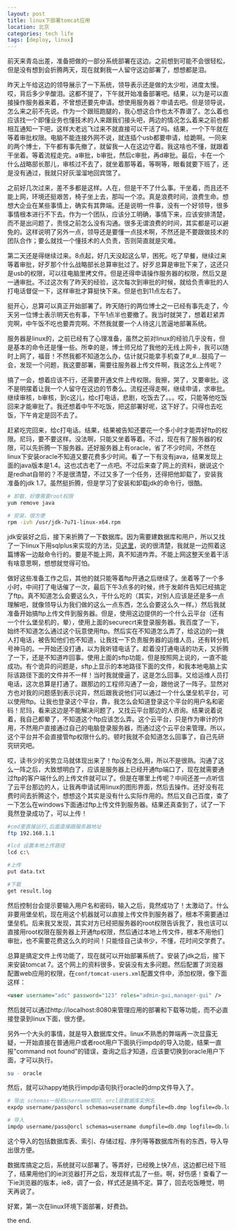 ```yaml
---
layout: post
title: linux下部署tomcat应用
location: 北京
categories: tech life
tags: [deploy, linux]
---
```

前天来青岛出差，准备把做的一部分系统部署在这边。之前想到可能不会很轻松，但是没有想到会折腾两天，现在就剩我一人留守这边部署了，想想都是泪。

昨天上午给这边的领导展示了一下系统，领导表示还是做的太少啦，进度太慢。哎，背后多少辛酸泪。这都不提了，下午就开始准备部署吧。结果，以为是可以直接操作服务器来着，不曾想还要先申请。想使用服务器？申请去吧。但是领导说，怎么来之前不先说。作为一个跟班跑腿的，我心想这合作也太不靠谱了。怎么着也应该找一个即懂业务也懂技术的人来跟我们接头吧，两边的情况怎么着来之前也都相互通知一下吧，这样大老远飞过来不就直接可以干活了吗。结果，一个下午就在等着审批权限。电脑不能连接外网不说，就连插个usb都要申请，给跪啊。一同来的两个博士，下午都有事先撤了，就留我一人在这边守着。我这啥也不懂，就跟着干坐着。等着流程走完。a审批，b审批，然后c审批，再d审批。最后，卡在一个什么战略部长那儿，审核过不去了，就坐着那等着。等啊等，眼看就要下班了，还是没有通过，我就只好灰溜溜地回宾馆了。

之前好几次过来，差不多都是这样。人在，但是干不了什么事。干坐着，而且还不能上网，环境还挺艰苦，椅子坐上去，那叫一个凉。真是浪费时间，浪费生命。想想大企业在某些事情上，确实有其弊端。还是说明一件事，没有一个好领导，很多事情根本进行不下去。作为一个团队，应该分工明确，事情下来，应该安排清楚，而不是出问题了，责怪之前怎么没有沟通。很多无谓浪费的时间，其实都是可以避免的。这样说明了另外一点，领导还是要懂一点技术啊，不然还是不要跟做技术的团队合作；要么就找一个懂技术的人负责，否则简直就是灾难。

第二天还是得继续过来。8点起，好几天没起这么早，困死。吃了早餐，继续过来等着审批，好歹那个什么战略部长总算审批过了。好歹总算是审批下来了，这还只是usb的权限，可以往电脑里拷文件。但是还得申请操作服务器的权限，然后又是一通审批。不过这次有了昨天的经验，这次每次到审批的时候，就给负责审批的人打电话督促一下，这样审批才算挺快下来。但是也到11点左右了。

挺开心，总算可以真正开始部署了。昨天随行的两位博士之一已经有事先走了，今天另一位博士表示明天也有事，下午1点半也要撤了。我当时就哭了，想着赶紧弄完啊，中午饭不吃也要弄完啊。不然我就要一个人待这儿苦逼地部署系统。

服务器是linux的，之前已经有了心理准备，虽然之前对linux的经验几乎没有，但是基本的命令还是懂一些。所幸的是，博士师兄给了我他的无线上网卡，我可以随时上网了，福音！不然我都不知道怎么办，估计就只能拿手机查了#_#...鼓捣了一会，发现一个问题，我这要部署，需要往服务器上传文件啊，我这怎么上传呢？

搞了一会，想着应该不行，还需要开通文件上传权限。我擦，哭了，又要审批。这不是明摆着让我一个人留守在这边的节奏么。流程还得走啊，继续申请，求审批。继续审核，b审核，到c这儿，给c打电话，悲剧，吃饭去了。。。哎，只能等他吃饭回来才能审批了。我还想着中午不吃饭，把这部署好呢，这下好了。只得也去吃饭，下午肯定是回不去了。

赶紧吃完回来，给c打电话。结果，结果被告知还要花一个多小时才能弄好ftp的权限。尼玛，要不要这样。没法啊，只能又坐着等着。不过，现在有了服务器的权限，可以先折腾一下服务器。还好服务器上有oracle，省了不少时间，不然在linux下安装oracle不知道又要花费多少时间。看了一下有没有java，结果发现上面的java版本是1.4。这也忒古老了一点吧。不过后来查了网上的资料，据说这个是redhat自带的？不是很清楚，不过又多了一个任务，还得把他卸载了，安装我准备的jdk 1.7。虽然挺折腾，但是学习了安装和卸载jdk的命令行，很酷。

```bash
# 卸载，好像需要root权限
yum remove java

# 安装，很方便
rpm -ivh /usr/jdk-7u71-linux-x64.rpm
```

jdk安装好之后，接下来折腾了一下数据库。因为需要建数据库和用户，所以又找了一下linux下用sqlplus来实现的方法，见[这里](http://www.cnblogs.com/furenjian/articles/2889787.html)，说的很清楚，我就是一边照着这篇博客一边敲命令行的。要是不能上网，真不知道咋弄。不能上网这整天坐着干活有啥意思啊，想想就觉得可怕。

做好这些准备工作之后，其他的就只能等着ftp开通之后继续了。坐着等了一个多小时，中间打了电话催了一次，最后下午3点多的时候，终于发邮件告知已经搞定了ftp。真不知道怎么会要这么久，干什么吃的（其实，对别人应该是还是多一点理解吧，就像领导认为我们做的这么一点东西，怎么会要这么久一样。）然后我就准备开始搞ftp上传文件到服务器。但是，使用这边提供的一个什么云平台（还有一个什么堡垒机的，晕），使用上面的securecrt来登录服务器。我百度了一下，始终不知道怎么通过这个玩意使用ftp。然后实在不知道怎么弄了，给这边的一拨人打电话，被告知他们也不知道，让我找一下负责服务器的运维人员，还有转分机号神马的。一开始还没打通，以为我听错电话了。趁着没打通电话的功夫，又折腾了一下，还是不知道咋回事。使用上面的sftp功能，但是按照网上说的，一直不能成功。有个诡异的问题是，sftp上显示的本地路径下面的文件，和我本地电脑上实际该路径下面的文件并不一样！当时我就傻逼了，这是怎么回事。又给运维人员打电话，这次总算是打通了。跟那边的工程师沟通了一会，跟他说了一阵子。显然对方也对我的问题感到表示诧异，然后跟我说他们可以通过一个什么堡垒机平台，可以使用ftp。让我也登录这个平台，靠，我怎么会知道登录这个平台的用户名和密码！尼玛，看来这边是不能解决问题了，又找云平台那边的人咨询。结果说着说着，我自己都晕了，不知道这个ftp应该怎么弄。这个云平台，只是作为审计的作用，不然用户直接通过自己的电脑登录服务器，而通过这个云平台来管理。所以，这个平台并不会直接管ftp权限什么的。顿时我就不会知道怎么回事了，自己先研究研究吧。

哎，读书少的劣势立马就体现出来了！ftp没有怎么用，所以不是很熟。沟通了这么一阵之后，大致想明白了，应该是服务器上已经开通ftp端口了，现在就需要通过ftp的客户端什么的上传文件就可以了。但是在哪里上传呢？中间还差一点听信了云平台那边的人，让我再申请试用linux的图形界面，然后去操作。还好没有花费时间去折腾这个，想想这个其实是没有什么实际作用的。然后又自己百度，查了一下怎么在windows下面通过ftp上传文件到服务器。结果还真查到了，试了一下竟然登录成功了，可以上传！

```bash
#cmd里直接运行,后面直接跟服务器地址
ftp 192.168.1.1

#lcd 设置本地上传路径
lcd c:\

#上传
put data.txt

#下载
get result.log
```

然后控制台会提示要输入用户名和密码，输入之后，竟然成功了！太激动了。什么非要用堡垒机，现在用这个机器就可以直接上传文件到服务器了，根本不需要通过堡垒机。后来我又发现，其实对方已经把服务器的root权限告诉我了，我也该可以直接用root权限在服务器上开通ftp权限，然后通过本地上传文件，根本不用他们审批，也不需要花费这么久的时间！只能怪自己读书少，不懂，花时间交学费了。

总算是搞定文件上传功能了，现在就可以开始部署系统了。安装了jdk之后，接下来安装tomcat 7。这个网上的资料很多，安装没有太多问题。然后配置了浏览器配置web应用的权限，在`conf/tomcat-users.xml`配置文件中，添加权限，像下面这样：

```xml
<user username="adc" password="123" roles="admin-gui,manager-gui" />
```

然后就可以通过http://localhost:8080来管理应用的部署和下载等功能，而不必直接登录到linux下面，很方便。

另外一个大头的事情，就是导入数据库文件。linux不熟悉的弊端再一次显露无疑，一开始直接在普通用户或者root用户下面执行impdp的导入功能，结果一直报"command not found"的错误，查询之后才知道，应该要切换到oracle用户下面，才可以执行。

```bash
su - oracle
```

然后，就可以happy地执行impdp语句执行oracle的dmp文件导入了。

```bash
# 导出 schemas一般和username相同，orcl是数据库实例名
expdp username/pass@orcl schemas=username dumpfile=db.dmp logfile=db.log

# 导入
impdp username/pass@orcl schemas=username dumpfile=db.dmp logfile=db.log 
```

这个导入的包括数据库表、索引、存储过程、序列等等数据库所有的东西，导入导出很方便。

数据库搞定之后，系统就可以部署了。等弄好，已经晚上快7点，这边都已经下班了，结果用他们的ie浏览器打开之后，发现样式乱了一些。啊，好伤感！查看了一下ie浏览器的版本，ie8，调了一会，样式还是搞不定。算了，回去吃饭睡觉，明天再说了。

好累，第一次在linux环境下面部署，好费劲。

the end.
